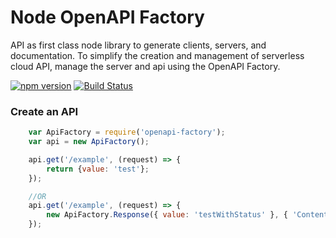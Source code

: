 # Node OpenAPI Factory

API as first class node library to generate clients, servers, and documentation. To simplify the creation and management of serverless cloud API, manage the server and api using the OpenAPI Factory.

[![npm version](https://badge.fury.io/js/openapi-factory.svg)](https://badge.fury.io/js/openapi-factory)
[![Build Status](https://travis-ci.org/wparad/node-openapi-factory.svg?branch=master)](https://travis-ci.org/wparad/node-openapi-factory)

### Create an API

```javascript
	var ApiFactory = require('openapi-factory');
	var api = new ApiFactory();

	api.get('/example', (request) => {
		return {value: 'test'};
	});

	//OR
	api.get('/example', (request) => {
		new ApiFactory.Response({ value: 'testWithStatus' }, { 'Content-Type': 'application/json' }, 200);
	});

```
